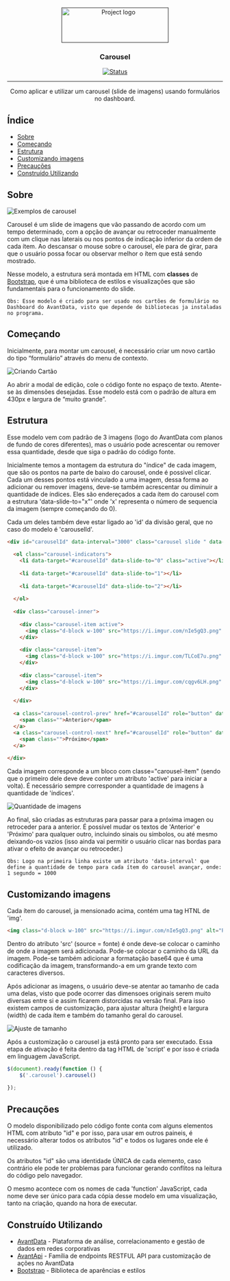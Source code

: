 <p align="center">
  <a href="" rel="noopener">
 <img width=250px height=82px src="https://i.imgur.com/zHVh1RJ.png" alt="Project logo"></a>
</p>

<h3 align="center">Carousel</h3>

<div align="center">

[![Status](https://img.shields.io/badge/status-active-success.svg)]()

</div>

---

<p align="center"> Como aplicar e utilizar um carousel (slide de imagens) usando formulários no dashboard.
    <br> 
</p>

## Índice

- [Sobre](#about)
- [Começando](#starting)
- [Estrutura](#structure)
- [Customizando imagens](#images)
- [Precauções](#precaution)
- [Construído Utilizando](#built_using)

## Sobre <a name = "about"></a>
![Exemplos de carousel](https://i.imgur.com/dLaUv2D.png)

Carousel é um slide de imagens que vão passando de acordo com um tempo determinado, com a opção de avançar ou retroceder manualmente com um clique nas laterais ou nos pontos de indicação inferior da ordem de cada ítem. Ao descansar o mouse sobre o carousel, ele para de girar, para que o usuário possa focar ou observar melhor o ítem que está sendo mostrado.

Nesse modelo, a estrutura será montada em HTML com <b>classes</b> de [Bootstrap](https://getbootstrap.com.br/docs/4.1/components/carousel/#:~:text=fosse%20um%20carrosel.-,Como%20funciona,controles%20anterior%2C%20pr%C3%B3ximo%20e%20indicadores.), que é uma biblioteca de estilos e visualizações que são fundamentais para o funcionamento do slide.

```
Obs: Esse modelo é criado para ser usado nos cartões de formulário no Dashboard do AvantData, visto que depende de bibliotecas ja instaladas no programa.
```
## Começando <a name = "starting"></a>

Inicialmente, para montar um carousel, é necessário criar um novo cartão do tipo “formulário” através do menu de contexto.

![Criando Cartão](https://i.imgur.com/Sx9hPLC.png)

Ao abrir a modal de edição, cole o código fonte no espaço de texto. Atente-se às dimensões desejadas. Esse modelo está com o padrão de altura em 430px e largura de “muito grande”.

## Estrutura <a name = "structure"></a>

Esse modelo vem com padrão de 3 imagens (logo do AvantData com planos de fundo de cores diferentes), mas o usuário pode acrescentar ou remover essa quantidade, desde que siga o padrão do código fonte. 

Inicialmente temos a montagem da estrutura do "índice" de cada imagem, que são os pontos na parte de baixo do carousel, onde é possivel clicar. Cada um desses pontos está vinculado a uma imagem, dessa forma ao adicionar ou remover imagens, deve-se também acrescentar ou diminuir a quantidade de índices. Eles são endereçados a cada ítem do carousel com a estrutura 'data-slide-to="x"' onde 'x' representa o número de sequencia da imagem (sempre começando do 0).

Cada um deles também deve estar ligado ao 'id' da divisão geral, que no caso do modelo é 'carouselId'.

```html
<div id="carouselId" data-interval="3000" class="carousel slide " data-ride="carousel" style="height: 417px; width: 1030px;">
    
  <ol class="carousel-indicators">
    <li data-target="#carouselId" data-slide-to="0" class="active"></li>
  
    <li data-target="#carouselId" data-slide-to="1"></li>
  
    <li data-target="#carouselId" data-slide-to="2"></li>
  
  </ol>
  
  <div class="carousel-inner">
      
    <div class="carousel-item active">
      <img class="d-block w-100" src="https://i.imgur.com/nIe5gQ3.png" alt="Primeiro Slide" style="height: 417px; width: 1030px;">
    </div>
    
    <div class="carousel-item">
      <img class="d-block w-100" src="https://i.imgur.com/TLCoE7u.png" alt="Segundo Slide" style="height: 417px; width: 1030px;">
    </div>
    
    <div class="carousel-item">
      <img class="d-block w-100" src="https://i.imgur.com/cqgv6LH.png" alt="Terceiro Slide" style="height: 417px; width: 1030px;">
    </div>
    
  </div>
  
  <a class="carousel-control-prev" href="#carouselId" role="button" data-slide="prev">
    <span class="">Anterior</span>
  </a>
  <a class="carousel-control-next" href="#carouselId" role="button" data-slide="next">
    <span class="">Próximo</span>
  </a>
  
</div>
```

Cada imagem corresponde a um bloco com classe="carousel-item" (sendo que o primeiro dele deve deve conter um atributo 'active' para iniciar a volta). É necessário sempre corresponder a quantidade de imagens à quantidade de 'índices'.

![Quantidade de imagens](https://i.imgur.com/bUxol4z.png)

Ao final, são criadas as estruturas para passar para a próxima imagen ou retroceder para a anterior. É possível mudar os textos de 'Anterior' e 'Próximo' para qualquer outro, incluindo sinais ou símbolos, ou até mesmo deixando-os vazios (isso ainda vai permitir o usuário clicar nas bordas para ativar o efeito de avançar ou retroceder.)

```
Obs: Logo na primeira linha existe um atributo 'data-interval' que define a quantidade de tempo para cada ítem do carousel avançar, onde:
1 segundo = 1000
```

## Customizando imagens <a name = "images"></a>

Cada ítem do carousel, ja mensionado acima, contém uma tag HTNL de 'img'.
```html
<img class="d-block w-100" src="https://i.imgur.com/nIe5gQ3.png" alt="Primeiro Slide" style="height: 443px; width: 1100px;">
```
Dentro do atributo 'src' (source = fonte) é onde deve-se colocar o caminho de onde a imagem será adicionada. Pode-se colocar o caminho da URL da imagem. Pode-se também adicionar a formatação base64 que é uma codificação da imagem, transformando-a em um grande texto com caracteres diversos.

Após adicionar as imagens, o usuário deve-se atentar ao tamanho de cada uma delas, visto que pode ocorrer das dimensoes originais serem muito diversas entre si e assim ficarem distorcidas na versão final. Para isso existem campos de customização, para ajustar altura (height) e largura (width) de cada ítem e também do tamanho geral do carousel.

![Ajuste de tamanho](https://i.imgur.com/fqeSnCb.png)

Após a customização o carousel ja está pronto para ser executado. Essa etapa de ativação é feita dentro da tag HTML de 'script' e por isso é criada em linguagem JavaScript.
```js
$(document).ready(function () {
    $('.carousel').carousel()     
    
});
```
## Precauções <a name = "precaution"></a>

O modelo disponibilizado pelo código fonte conta com alguns elementos HTML com atributo "id" e por isso, para usar em outros paineis, é necessário alterar todos os atributos "id" e todos os lugares onde ele é utilizado.

Os atributos "id" são uma identidade ÚNICA de cada elemento, caso contrário ele pode ter problemas para funcionar gerando conflitos na leitura do código pelo navegador.

O mesmo acontece com os nomes de cada 'function' JavaScript, cada nome deve ser único para cada cópia desse modelo em uma visualização, tanto na criação, quando na hora de executar.
## Construído Utilizando <a name = "built_using"></a>

- [AvantData](https://www.avantdata.com.br/) - Plataforma de análise, correlacionamento e gestão de dados em redes corporativas
- [AvantApi](https://avantapi.avantsec.com.br/) - Família de endpoints RESTFUL API para customização de ações no AvantData
- [Bootstrap](https://getbootstrap.com.br/) - Biblioteca de aparências e estilos